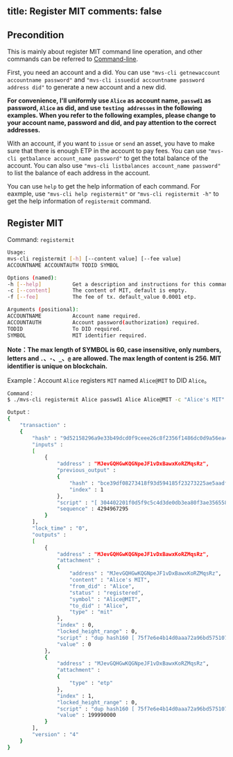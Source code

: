 title: Register MIT
comments: false
---

## Precondition
This is mainly about register MIT command line operation, and other commands can be referred to [Command-line](command-line.html).

First, you need an account and a did. You can use `"mvs-cli getnewaccount accountname password"` and `"mvs-cli issuedid accountname password address did"` to generate a new account and a new did.

**For convenience, I'll uniformly use `Alice` as account name, `passwd1` as password, `Alice` as did, and use `testing addresses` in the following examples. When you refer to the following examples, please change to your account name, password and did, and pay attention to the correct addresses.**

With an account, if you want to `issue` or `send` an asset, you have to make sure that there is enough ETP in the account to pay fees. You can use `"mvs-cli getbalance account_name password"` to get the total balance of the account. You can also use `"mvs-cli listbalances account_name password"` to list the balance of each address in the account.

You can use `help` to get the help information of each command. For eaxmple, use `"mvs-cli help registermit"` or `"mvs-cli registermit -h"` to get the help information of `registermit` command.

## Register MIT
Command: `registermit`

```bash
Usage:
mvs-cli registermit [-h] [--content value] [--fee value]          
ACCOUNTNAME ACCOUNTAUTH TODID SYMBOL     

Options (named):
-h [--help]          Get a description and instructions for this command.
-c [--content]       The content of MIT, default is empty.
-f [--fee]           The fee of tx. default_value 0.0001 etp.

Arguments (positional):
ACCOUNTNAME          Account name required.
ACCOUNTAUTH          Account password(authorization) required.
TODID                To DID required.
SYMBOL               MIT identifier required.
```
**Note：The max length of SYMBOL is 60, case insensitive, only numbers, letters and `.`、`-`、`_`、`@` are allowed. The max length of content is 256. MIT identifier is unique on blockchain.**

Example：Account `Alice` registers `MIT` named `Alice@MIT` to DID `Alice`。
```bash
Command：
$ ./mvs-cli registermit Alice passwd1 Alice Alice@MIT -c "Alice's MIT"

Output：
{
	"transaction" : 
	{
		"hash" : "9d52158296a9e33b49dcd0f9ceee26c8f2356f1486dc0d9a56ea49a1dd0d97e3",
		"inputs" : 
		[
			{
				"address" : "MJevGQHGwKQGNpeJF1vDxBawxKoRZMqsRz",
				"previous_output" : 
				{
					"hash" : "bce39df08273418f93d594185f23273225ae5aadfe6bd54ea4f7bbae50a61ea2",
					"index" : 1
				},
				"script" : "[ 304402201f0d5f9c5c4d3de0db3ea80f3ae356558f76dfddc124c10eceb6523d2255b075022001f788e0a008b002c6bc9a31e2c945f9bbed4e6ba7def1f5c867e29f01d362c001 ] [ 039497a1b7e0dbc762fbd389d8b1ac3215782758c753c521fc4e40914f8e14d5e8 ]",
				"sequence" : 4294967295
			}
		],
		"lock_time" : "0",
		"outputs" : 
		[
			{
				"address" : "MJevGQHGwKQGNpeJF1vDxBawxKoRZMqsRz",
				"attachment" : 
				{
					"address" : "MJevGQHGwKQGNpeJF1vDxBawxKoRZMqsRz",
					"content" : "Alice's MIT",
					"from_did" : "Alice",
					"status" : "registered",
					"symbol" : "Alice@MIT",
					"to_did" : "Alice",
					"type" : "mit"
				},
				"index" : 0,
				"locked_height_range" : 0,
				"script" : "dup hash160 [ 75f7e6e4b14d0aaa72a96bd5751070e7b7f813fb ] equalverify checksig",
				"value" : 0
			},
			{
				"address" : "MJevGQHGwKQGNpeJF1vDxBawxKoRZMqsRz",
				"attachment" : 
				{
					"type" : "etp"
				},
				"index" : 1,
				"locked_height_range" : 0,
				"script" : "dup hash160 [ 75f7e6e4b14d0aaa72a96bd5751070e7b7f813fb ] equalverify checksig",
				"value" : 199990000
			}
		],
		"version" : "4"
	}
}
```
